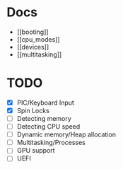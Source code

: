 # Docs

- [[booting]]
- [[cpu_modes]]
- [[devices]]
- [[multitasking]]

# TODO

- [x] PIC/Keyboard Input
- [x] Spin Locks
- [ ] Detecting memory
- [ ] Detecting CPU speed
- [ ] Dynamic memory/Heap allocation
- [ ] Multitasking/Processes
- [ ] GPU support
- [ ] UEFI